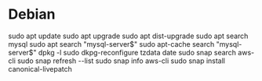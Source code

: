 # Debian
sudo apt update
sudo apt upgrade
sudo apt dist-upgrade
sudo apt search mysql
sudo apt search "mysql-server$"
sudo apt-cache search "mysql-server$"
dpkg -l
sudo dkpg-reconfigure tzdata
date
sudo snap search aws-cli
sudo snap refresh --list
sudo snap info aws-cli
sudo snap install canonical-livepatch